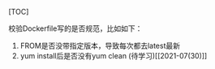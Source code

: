 [TOC]

校验Dockerfile写的是否规范，比如如下：
1. FROM是否没带指定版本，导致每次都去latest最新
2. yum install后是否没有yum clean
(待学习)[[2021-07(30)]]